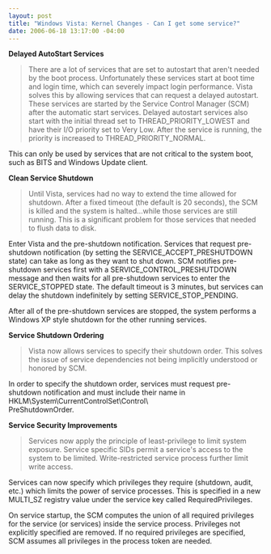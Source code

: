 ```yaml
---
layout: post
title: "Windows Vista: Kernel Changes - Can I get some service?"
date: 2006-06-18 13:17:00 -04:00
---
```


<p><strong>Delayed AutoStart Services</strong></p>


> <p>There are a lot of services that are set to autostart that aren't needed by the boot process. Unfortunately these services start at boot time and login time, which can severely impact login performance. Vista solves this by allowing services that can request a delayed autostart. These services are started by the Service Control Manager (SCM) after the automatic start services. Delayed autostart services also start with the initial thread set to THREAD_PRIORITY_LOWEST and have their I/O priority set to Very Low. After the service is running, the priority is increased to THREAD_PRIORITY_NORMAL.</p>
<p>This can only be used by services that are not critical to the system boot, such as BITS and Windows Update client.</p>


<p dir="ltr"><strong>Clean Service Shutdown</strong></p>


> <p dir="ltr">Until Vista, services had no way to extend the time allowed for shutdown. After a fixed timeout (the default is 20 seconds), the SCM is killed and the system is halted...while those services are still running. This is a significant problem for those services that needed to flush data to disk.</p>
<p dir="ltr">Enter Vista and the pre-shutdown notification. Services that request pre-shutdown notification (by setting the SERVICE_ACCEPT_PRESHUTDOWN state) can take as long as they want to shut down. SCM notifies pre-shutdown services first with a SERVICE_CONTROL_PRESHUTDOWN message and then waits for all pre-shutdown services to enter the SERVICE_STOPPED state. The default timeout is 3 minutes, but services can delay the shutdown indefinitely by setting SERVICE_STOP_PENDING. </p>
<p dir="ltr">After all of the pre-shutdown services are stopped, the system performs a Windows XP style shutdown for the other running services.</p>


<p dir="ltr"><strong>Service Shutdown Ordering</strong></p>


> <p dir="ltr">Vista now allows services to specify their shutdown order. This solves the issue of service dependencies not being implicitly understood or honored by SCM.</p>
<p dir="ltr">In order to specify the shutdown order, services must request pre-shutdown notification and must include their name in  <span>HKLM\System\CurrentControlSet\Control\<br></span><span><span></span>PreShutdownOrder.</span></p>


<p dir="ltr"><span><strong>Service Security Improvements</strong></span></p>


> <p dir="ltr"><span>Services now apply the principle of least-privilege to limit system exposure. Service specific SIDs permit a service's access to the system to be limited. Write-restricted service process further limit write access.</span></p>
<p dir="ltr"><span>Services can now specify which privileges they require (shutdown, audit, etc.) which limits the power of service processes. This is specified in a new MULTI_SZ registry value under the service key called RequiredPrivileges.</span></p>
<p dir="ltr"><span>On service startup, the SCM computes the union of all required privileges for the service (or services) inside the service process. Privileges not explicitly specified are removed. If no required privileges are specified, SCM assumes all privileges in the process token are needed.</span></p>
<p dir="ltr"><span></span> </p>

